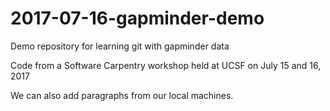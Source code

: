 

# 2017-07-16-gapminder-demo
Demo repository for learning git with gapminder data

Code from a Software Carpentry workshop held at UCSF on July 15 and 16, 2017

We can also add paragraphs from our local machines.
